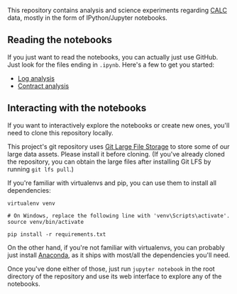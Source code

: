 This repository contains analysis and science experiments regarding
[CALC][] data, mostly in the form of IPython/Jupyter notebooks.

## Reading the notebooks

If you just want to read the notebooks, you can actually just use
GitHub. Just look for the files ending in `.ipynb`. Here's a few to get
you started:

  * [Log analysis](log-analysis/log-analysis.ipynb)
  * [Contract analysis](contract-analysis/contract-analysis.ipynb)

## Interacting with the notebooks

If you want to interactively explore the notebooks or create new ones,
you'll need to clone this repository locally.

This project's git repository uses [Git Large File Storage][git-lfs] to
store some of our large data assets. Please install it before cloning. (If
you've already cloned the repository, you can obtain the large files after
installing Git LFS by running `git lfs pull`.)

If you're familiar with virtualenvs and pip, you can use them
to install all dependencies:

```
virtualenv venv

# On Windows, replace the following line with 'venv\Scripts\activate'.
source venv/bin/activate

pip install -r requirements.txt
```

On the other hand, if you're not familiar with virtualenvs, you can
probably just install [Anaconda][], as it ships with most/all the
dependencies you'll need.

Once you've done either of those, just run `jupyter notebook` in the
root directory of the repository and use its web interface to explore
any of the notebooks.

[CALC]: https://github.com/18F/calc
[git-lfs]: https://git-lfs.github.com/
[Anaconda]: https://www.continuum.io/downloads
